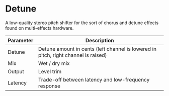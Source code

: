 # Detune

A low-quality stereo pitch shifter for the sort of chorus and detune effects found on multi-effects hardware.

| Parameter | Description |
| --------- | ----------- |
| Detune | Detune amount in cents (left channel is lowered in pitch, right channel is raised) |
| Mix | Wet / dry mix |
| Output | Level trim |
| Latency | Trade-off between latency and low-frequency response |
